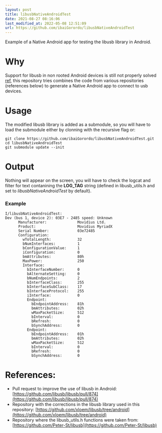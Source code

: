 ```yaml
---
layout: post
title: libusbNativeAndroidTest
date: 2021-08-27 08:16:06 
last_modified_at: 2022-05-08 12:51:09 
url: https://github.com/ibaiGorordo/libusbNativeAndroidTest
---
```

 Example of a Native Android app for testing the libusb library in Android.
 
# Why
Support for libusb in non rooted Android devices is still not properly solved [ref](https://github.com/libusb/libusb/pull/874), this repository tries combines the code from various repositories (references below) to generate a Native Android app to connect to usb devices.

# Usage
The modified libusb library is added as a submodule, so you will have to load the submodule either by clonning with the recursive flag or:

```
git clone https://github.com/ibaiGorordo/libusbNativeAndroidTest.git
cd libusbNativeAndroidTest
git submodule update --init
```

# Output
Nothing will appear on the screen, you will have to check the logcat and filter for text contanining the **LOG_TAG** string (defined in libusb_utils.h and set to *libusbNativeAndroidTest* by default).

### Example
```
I/libusbNativeAndroidTest:
Dev (bus 1, device 2): 03E7 - 2485 speed: Unknown
      Manufacturer:              Movidius Ltd.
      Product:                   Movidius MyriadX
      Serial Number:             03e72485
      Configuration:
        wTotalLength:            32
        bNumInterfaces:          1
        bConfigurationValue:     1
        iConfiguration:          0
        bmAttributes:            80h
        MaxPower:                250
        Interface:
          bInterfaceNumber:      0
          bAlternateSetting:     0
          bNumEndpoints:         2
          bInterfaceClass:       255
          bInterfaceSubClass:    17
          bInterfaceProtocol:    255
          iInterface:            0
          Endpoint:
            bEndpointAddress:    81h
            bmAttributes:        02h
            wMaxPacketSize:      512
            bInterval:           0
            bRefresh:            0
            bSynchAddress:       0
          Endpoint:
            bEndpointAddress:    01h
            bmAttributes:        02h
            wMaxPacketSize:      512
            bInterval:           0
            bRefresh:            0
            bSynchAddress:       0
```

# References:
- Pull request to improve the use of libusb in Android: [https://github.com/libusb/libusb/pull/874](https://github.com/libusb/libusb/pull/874)
- Repository with the corrections in the libusb library used in this repository: [https://github.com/xloem/libusb/tree/android](https://github.com/xloem/libusb/tree/android)
- Repository where the libusb_utils.h functions were taken from: [https://github.com/Peter-St/libusb](https://github.com/Peter-St/libusb)


